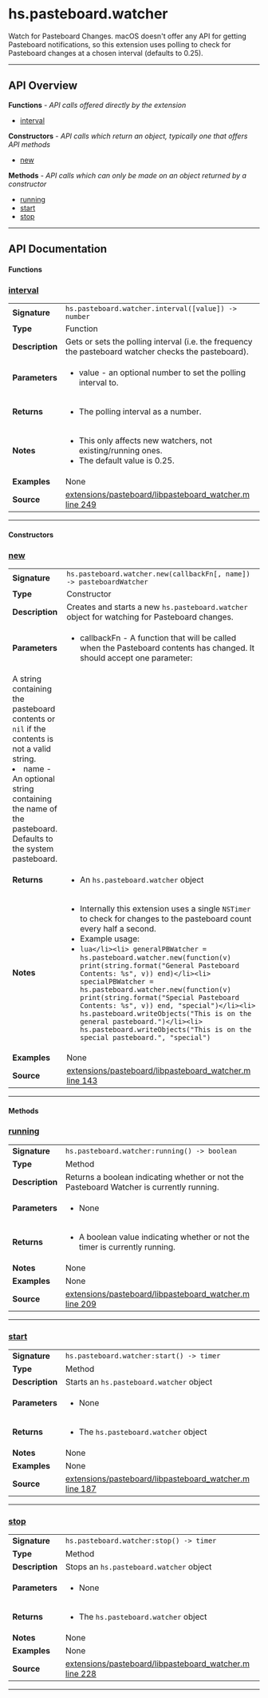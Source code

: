 # hs.pasteboard.watcher

Watch for Pasteboard Changes.
macOS doesn't offer any API for getting Pasteboard notifications, so this extension uses polling to check for Pasteboard changes at a chosen interval (defaults to 0.25).

---

## API Overview
**Functions** - _API calls offered directly by the extension_
 * [interval](#interval)

**Constructors** - _API calls which return an object, typically one that offers API methods_
 * [new](#new)

**Methods** - _API calls which can only be made on an object returned by a constructor_
 * [running](#running)
 * [start](#start)
 * [stop](#stop)


---

## API Documentation

#### Functions


### [interval](#interval)

|                                             |                                                                                     |
| --------------------------------------------|-------------------------------------------------------------------------------------|
| **Signature**                               | `hs.pasteboard.watcher.interval([value]) -> number`                                                                    |
| **Type**                                    | Function                                                                     |
| **Description**                             | Gets or sets the polling interval (i.e. the frequency the pasteboard watcher checks the pasteboard).                                                                     |
| **Parameters**                              | <ul><li>value - an optional number to set the polling interval to.</li></ul> |
| **Returns**                                 | <ul><li>The polling interval as a number.</li></ul>          |
| **Notes**                                   | <ul><li>This only affects new watchers, not existing/running ones.</li><li>The default value is 0.25.</li></ul> |
| **Examples**                                | None |
| **Source**                                  | [extensions/pasteboard/libpasteboard_watcher.m line 249](https://github.com/CommandPost/CommandPost-App/blob/master/extensions/pasteboard/libpasteboard_watcher.m#L249) |

---

#### Constructors


### [new](#new)

|                                             |                                                                                     |
| --------------------------------------------|-------------------------------------------------------------------------------------|
| **Signature**                               | `hs.pasteboard.watcher.new(callbackFn[, name]) -> pasteboardWatcher`                                                                    |
| **Type**                                    | Constructor                                                                     |
| **Description**                             | Creates and starts a new `hs.pasteboard.watcher` object for watching for Pasteboard changes.                                                                     |
| **Parameters**                              | <ul><li>callbackFn - A function that will be called when the Pasteboard contents has changed. It should accept one parameter:
  A string containing the pasteboard contents or `nil` if the contents is not a valid string.</li><li>name - An optional string containing the name of the pasteboard. Defaults to the system pasteboard.</li></ul> |
| **Returns**                                 | <ul><li>An `hs.pasteboard.watcher` object</li></ul>          |
| **Notes**                                   | <ul><li>Internally this extension uses a single `NSTimer` to check for changes to the pasteboard count every half a second.</li><li>Example usage:</li><li> ```lua</li><li> generalPBWatcher = hs.pasteboard.watcher.new(function(v) print(string.format("General Pasteboard Contents: %s", v)) end)</li><li> specialPBWatcher = hs.pasteboard.watcher.new(function(v) print(string.format("Special Pasteboard Contents: %s", v)) end, "special")</li><li> hs.pasteboard.writeObjects("This is on the general pasteboard.")</li><li> hs.pasteboard.writeObjects("This is on the special pasteboard.", "special")```</li></ul> |
| **Examples**                                | None |
| **Source**                                  | [extensions/pasteboard/libpasteboard_watcher.m line 143](https://github.com/CommandPost/CommandPost-App/blob/master/extensions/pasteboard/libpasteboard_watcher.m#L143) |

---

#### Methods


### [running](#running)

|                                             |                                                                                     |
| --------------------------------------------|-------------------------------------------------------------------------------------|
| **Signature**                               | `hs.pasteboard.watcher:running() -> boolean`                                                                    |
| **Type**                                    | Method                                                                     |
| **Description**                             | Returns a boolean indicating whether or not the Pasteboard Watcher is currently running.                                                                     |
| **Parameters**                              | <ul><li>None</li></ul> |
| **Returns**                                 | <ul><li>A boolean value indicating whether or not the timer is currently running.</li></ul>          |
| **Notes**                                   | None |
| **Examples**                                | None |
| **Source**                                  | [extensions/pasteboard/libpasteboard_watcher.m line 209](https://github.com/CommandPost/CommandPost-App/blob/master/extensions/pasteboard/libpasteboard_watcher.m#L209) |

---


### [start](#start)

|                                             |                                                                                     |
| --------------------------------------------|-------------------------------------------------------------------------------------|
| **Signature**                               | `hs.pasteboard.watcher:start() -> timer`                                                                    |
| **Type**                                    | Method                                                                     |
| **Description**                             | Starts an `hs.pasteboard.watcher` object                                                                     |
| **Parameters**                              | <ul><li>None</li></ul> |
| **Returns**                                 | <ul><li>The `hs.pasteboard.watcher` object</li></ul>          |
| **Notes**                                   | None |
| **Examples**                                | None |
| **Source**                                  | [extensions/pasteboard/libpasteboard_watcher.m line 187](https://github.com/CommandPost/CommandPost-App/blob/master/extensions/pasteboard/libpasteboard_watcher.m#L187) |

---


### [stop](#stop)

|                                             |                                                                                     |
| --------------------------------------------|-------------------------------------------------------------------------------------|
| **Signature**                               | `hs.pasteboard.watcher:stop() -> timer`                                                                    |
| **Type**                                    | Method                                                                     |
| **Description**                             | Stops an `hs.pasteboard.watcher` object                                                                     |
| **Parameters**                              | <ul><li>None</li></ul> |
| **Returns**                                 | <ul><li>The `hs.pasteboard.watcher` object</li></ul>          |
| **Notes**                                   | None |
| **Examples**                                | None |
| **Source**                                  | [extensions/pasteboard/libpasteboard_watcher.m line 228](https://github.com/CommandPost/CommandPost-App/blob/master/extensions/pasteboard/libpasteboard_watcher.m#L228) |

---

